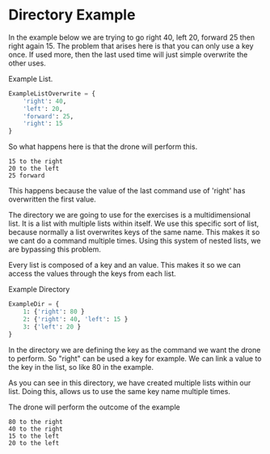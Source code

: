# Directory Example
In the example below we are trying to go right 40, left 20, forward 25 then right again 15. 
The problem that arises here is that you can only use a key once.
If used more, then the last used time will just simple overwrite the other uses.

Example List.

```python
ExampleListOverwrite = {
    'right': 40,
    'left': 20,
    'forward': 25,
    'right': 15
}
```

So what happens here is that the drone will perform this.

```
15 to the right
20 to the left
25 forward
```

 This happens because the value of the last command use of 'right' has overwritten the first value.



The directory we are going to use for the exercises is a multidimensional list. It is a list with multiple lists within itself. We use this specific sort of list, because normally a list overwrites keys of the same name. This makes it so we cant do a command multiple times. Using this system of nested lists, we are bypassing this problem.

Every list is composed of a key and an value. This makes it so we can access the values through the keys from each list.

Example Directory 

```python
ExampleDir = {
    1: {'right': 80 }
    2: {'right': 40, 'left': 15 }
    3: {'left': 20 }
}
```

In the directory we are defining the key as the command we want the drone to perform. So "right" can be used a key for example.  We can link a value to the key in the list, so like 80 in the example. 

As you can see in this directory, we have created multiple lists within our list. Doing this, allows us to use the same key name multiple times.  

The drone will perform the outcome of the example 

```
80 to the right
40 to the right
15 to the left
20 to the left
```

